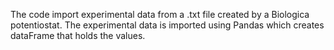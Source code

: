 The code import experimental data from a .txt file created by a Biologica potentiostat. The experimental data is imported using 
Pandas which creates dataFrame that holds the values. 